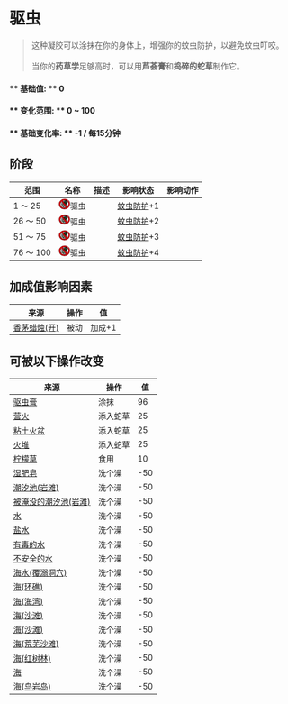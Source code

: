 # 驱虫  
> 这种凝胶可以涂抹在你的身体上，增强你的蚊虫防护，以避免蚊虫叮咬。<br><br>当你的<b>药草学</b>足够高时，可以用<b>芦荟膏</b>和<b>捣碎的蛇草</b>制作它。  
  
#### ** 基础值: ** 0   
#### ** 变化范围: ** 0 ~ 100  
#### ** 基础变化率: ** -1 / 每15分钟  
## 阶段  
范围  |  名称  |  描述  |  影响状态  |  影响动作  
----  |  ----  |  ----  |  ----  |  ----  
1 ～ 25  |  <img decoding="async" src="Sprite/BugsNot.png" href="a.md" style="max-width:20px;max-height:20px;">驱虫  |    |  [蚊虫防护](BugProtection.md)+1  |    
26 ～ 50  |  <img decoding="async" src="Sprite/BugsNot.png" href="a.md" style="max-width:20px;max-height:20px;">驱虫  |    |  [蚊虫防护](BugProtection.md)+2  |    
51 ～ 75  |  <img decoding="async" src="Sprite/BugsNot.png" href="a.md" style="max-width:20px;max-height:20px;">驱虫  |    |  [蚊虫防护](BugProtection.md)+3  |    
76 ～ 100  |  <img decoding="async" src="Sprite/BugsNot.png" href="a.md" style="max-width:20px;max-height:20px;">驱虫  |    |  [蚊虫防护](BugProtection.md)+4  |    
## 加成值影响因素  
来源  |  操作  |  值  
----  |  ----  |  ----  
[香茅蜡烛(开)](CandleCitronellaOn.md)  |  被动  |  加成+1  
## 可被以下操作改变  
来源  |  操作  |  值  
----  |  ----  |  ----  
[驱虫膏](BugRepellent.md)  |  涂抹  |  96  
[营火](Campfire.md)  |  添入蛇草  |  25  
[粘土火盆](ClayFirePit.md)  |  添入蛇草  |  25  
[火堆](Fire.md)  |  添入蛇草  |  25  
[柠檬草](LemongrassStalks.md)  |  食用  |  10  
[湿肥皂](SoapWet.md)  |  洗个澡  |  -50  
[潮汐池(岩滩)](TidePool.md)  |  洗个澡  |  -50  
[被淹没的潮汐池(岩滩)](TidePoolFlooded.md)  |  洗个澡  |  -50  
[水](LQ_Water.md)  |  洗个澡  |  -50  
[盐水](LQ_WaterSalt.md)  |  洗个澡  |  -50  
[有毒的水](LQ_WaterToxic.md)  |  洗个澡  |  -50  
[不安全的水](LQ_WaterUnsafe.md)  |  洗个澡  |  -50  
[海水(覆溺洞穴)](Sea_Cave.md)  |  洗个澡  |  -50  
[海(环礁)](Sea_Atoll.md)  |  洗个澡  |  -50  
[海(海湾)](Sea_Bay.md)  |  洗个澡  |  -50  
[海(沙滩)](Sea_Beach.md)  |  洗个澡  |  -50  
[海(沙滩)](Sea_Cove.md)  |  洗个澡  |  -50  
[海(荒芜沙滩)](Sea_DesolateBeach.md)  |  洗个澡  |  -50  
[海(红树林)](Sea_Mangroves.md)  |  洗个澡  |  -50  
[海](Sea_Raft.md)  |  洗个澡  |  -50  
[海(鸟岩岛)](Sea_Rocks.md)  |  洗个澡  |  -50  
